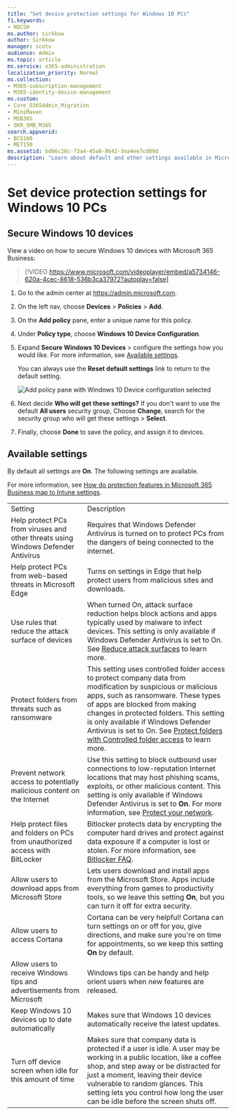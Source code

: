 ```yaml
---
title: "Set device protection settings for Windows 10 PCs"
f1.keywords:
- NOCSH
ms.author: sirkkuw
author: Sirkkuw
manager: scotv
audience: Admin
ms.topic: article
ms.service: o365-administration
localization_priority: Normal
ms.collection: 
- M365-subscription-management
- M365-identity-device-management 
ms.custom:
- Core_O365Admin_Migration
- MiniMaven
- MSB365
- OKR_SMB_M365
search.appverid:
- BCS160
- MET150
ms.assetid: bd66c26c-73a4-45a8-8642-3ea4ee7cd89d
description: "Learn about default and other settings available in Microsoft 365 Business to secure Windows 10 devices."
---
```


# Set device protection settings for Windows 10 PCs

## Secure Windows 10 devices

View a video on how to secure Windows 10 devices with Microsoft 365 Business:
  
> [!VIDEO https://www.microsoft.com/videoplayer/embed/a5734146-620a-4cec-8618-536b3ca37972?autoplay=false]
  
1. Go to the admin center at <a href="https://go.microsoft.com/fwlink/p/?linkid=837890" target="_blank">https://admin.microsoft.com</a>. 
    
2. On the left nav, choose **Devices** \> **Policies** \> **Add**.
  
3. On the **Add policy** pane, enter a unique name for this policy. 
    
4. Under **Policy type**, choose **Windows 10 Device Configuration**.
    
5. Expand **Secure Windows 10 Devices** \> configure the settings how you would like. For more information, see [Available settings](#available-settings). 
    
    You can always use the **Reset default settings** link to return to the default setting. 
    
    ![Add policy pane with Windows 10 Device configuration selected](media/fa9e2dc2-7eae-4c96-af34-765a1f641ecf.png)
  
6. Next decide **Who will get these settings?** If you don't want to use the default **All users** security group, Choose **Change**, search for the security group who will get these settings \> **Select**.
    
7. Finally, choose **Done** to save the policy, and assign it to devices. 
    
## Available settings

By default all settings are **On**. The following settings are available.
  
For more information, see [How do protection features in Microsoft 365 Business map to Intune settings](map-protection-features-to-intune-settings.md). 
  
|||
|:-----|:-----|
|Setting  <br/> |Description  <br/> |
|Help protect PCs from viruses and other threats using Windows Defender Antivirus  <br/> |Requires that Windows Defender Antivirus is turned on to protect PCs from the dangers of being connected to the internet.  <br/> |
|Help protect PCs from web-based threats in Microsoft Edge  <br/> |Turns on settings in Edge that help protect users from malicious sites and downloads.  <br/> |
|Use rules that reduce the attack surface of devices  <br/> |When turned On, attack surface reduction helps block actions and apps typically used by malware to infect devices. This setting is only available if Windows Defender Antivirus is set to On. See [Reduce attack surfaces](https://docs.microsoft.com/windows/security/threat-protection/microsoft-defender-atp/exploit-protection) to learn more.  <br/> |
|Protect folders from threats such as ransomware  <br/> |This setting uses controlled folder access to protect company data from modification by suspicious or malicious apps, such as ransomware. These types of apps are blocked from making changes in protected folders. This setting is only available if Windows Defender Antivirus is set to On. See [Protect folders with Controlled folder access](https://docs.microsoft.com/configmgr/protect/deploy-use/create-deploy-exploit-guard-policy#bkmk_CFA) to learn more.  <br/> |
|Prevent network access to potentially malicious content on the Internet  <br/> |Use this setting to block outbound user connections to low-reputation Internet locations that may host phishing scams, exploits, or other malicious content. This setting is only available if Windows Defender Antivirus is set to **On**. For more information, see [Protect your network](https://docs.microsoft.com/windows/security/threat-protection/windows-defender-antivirus/configure-real-time-protection-windows-defender-antivirus).  <br/> |
|Help protect files and folders on PCs from unauthorized access with BitLocker  <br/> |Bitlocker protects data by encrypting the computer hard drives and protect against data exposure if a computer is lost or stolen. For more information, see [Bitlocker FAQ](https://go.microsoft.com/fwlink/?linkid=871000).  <br/> |
|Allow users to download apps from Microsoft Store  <br/> |Lets users download and install apps from the Microsoft Store. Apps include everything from games to productivity tools, so we leave this setting **On**, but you can turn it off for extra security.  <br/> |
|Allow users to access Cortana  <br/> |Cortana can be very helpful! Cortana can turn settings on or off for you, give directions, and make sure you're on time for appointments, so we keep this setting **On** by default.  <br/> |
|Allow users to receive Windows tips and advertisements from Microsoft  <br/> |Windows tips can be handy and help orient users when new features are released.  <br/> |
|Keep Windows 10 devices up to date automatically  <br/> |Makes sure that Windows 10 devices automatically receive the latest updates.  <br/> |
|Turn off device screen when idle for this amount of time  <br/> |Makes sure that company data is protected if a user is idle. A user may be working in a public location, like a coffee shop, and step away or be distracted for just a moment, leaving their device vulnerable to random glances. This setting lets you control how long the user can be idle before the screen shuts off.  <br/> |
